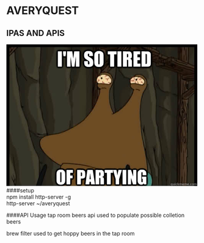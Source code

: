# AVERYQUEST  
## IPAS AND APIS  
![alt tag](slurm.jpg)  
####setup    
npm install http-server -g    
http-server ~/averyquest  


####API Usage
tap room beers api used to populate possible colletion beers

brew filter used to get hoppy beers in the tap room
